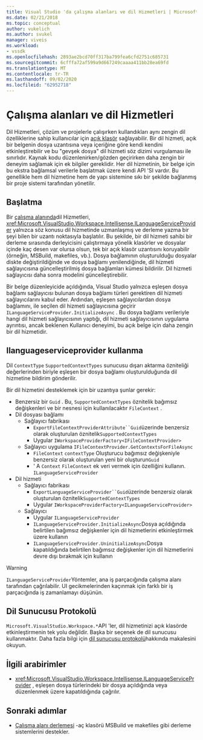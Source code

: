 ```yaml
---
title: Visual Studio 'da çalışma alanları ve dil Hizmetleri | Microsoft Docs
ms.date: 02/21/2018
ms.topic: conceptual
author: vukelich
ms.author: svukel
manager: viveis
ms.workload:
- vssdk
ms.openlocfilehash: 2893ae2bcd70ff317ba799fea6cfd2751c685731
ms.sourcegitcommit: 6cfffa72af599a9d667249caaaa411bb28ea69fd
ms.translationtype: MT
ms.contentlocale: tr-TR
ms.lasthandoff: 09/02/2020
ms.locfileid: "62952718"
---
```

# <a name="workspaces-and-language-services"></a>Çalışma alanları ve dil Hizmetleri

Dil Hizmetleri, çözüm ve projelerle çalışırken kullandıkları aynı zengin dil özelliklerine sahip kullanıcılar için [açık klasör](../ide/develop-code-in-visual-studio-without-projects-or-solutions.md) sağlayabilir. Bir dil hizmeti, açık bir belgenin dosya uzantısına veya içeriğine göre kendi kendini etkinleştirebilir ve bu "gevşek dosya" dil hizmeti söz dizimi vurgulaması ile sınırlıdır. Kaynak kodu düzenlenirken/gözden geçirirken daha zengin bir deneyim sağlamak için ek bilgiler gereklidir. Her dil hizmetinin, bir belge için bu ekstra bağlamsal verilerle başlatmak üzere kendi API 'SI vardır. Bu genellikle hem dil hizmetine hem de yapı sistemine sıkı bir şekilde bağlanmış bir proje sistemi tarafından yönetilir.

## <a name="initialization"></a>Başlatma

Bir [çalışma alanında](workspaces.md)dil Hizmetleri, <xref:Microsoft.VisualStudio.Workspace.Intellisense.ILanguageServiceProvider> yalnızca söz konusu dil hizmetinde uzmanlaşmış ve derleme yazma bir şeyi bilen bir uzantı noktasıyla başlatılır. Bu şekilde, bir dil hizmeti sahibi bir derleme sırasında derleyicisini çalıştırmaya yönelik klasörler ve dosyalar içinde kaç desen var olursa olsun, tek bir açık klasör uzantısını koruyabilir (örneğin, MSBuild, makefiles, vb.). Dosya bağlamının oluşturulduğu dosyalar diskte değiştirildiğinde ve dosya bağlamı yenilendiğinde, dil hizmeti sağlayıcısına güncelleştirilmiş dosya bağlamları kümesi bildirilir. Dil hizmeti sağlayıcısı daha sonra modelini güncelleştirebilir.

Bir belge düzenleyicide açıldığında, Visual Studio yalnızca eşleşen dosya bağlamı sağlayıcısı bulunan dosya bağlamı türleri gerektiren dil hizmeti sağlayıcılarını kabul eder. Ardından, eşleşen sağlayıcılardan dosya bağlamını, ile seçilen dil hizmeti sağlayıcısına geçirir `ILanguageServiceProvider.InitializeAsync` . Bu dosya bağlamı verileriyle hangi dil hizmeti sağlayıcısının yaptığı, dil hizmeti sağlayıcısının uygulama ayrıntısı, ancak beklenen Kullanıcı deneyimi, bu açık belge için daha zengin bir dil hizmetidir.

## <a name="using-ilanguageserviceprovider"></a>Ilanguageserviceprovider kullanma

Dil `ContextType` `SupportedContextTypes` sunucusu dışarı aktarma özniteliği değerlerinden biriyle eşleşen bir dosya bağlamı oluşturulduğunda dil hizmetine bildirim gönderilir.

Bir dil hizmetini desteklemek için bir uzantıya şunlar gerekir:

- Benzersiz bir `Guid` . Bu, `SupportedContextTypes` öznitelik bağımsız değişkenleri ve bir nesnesi için kullanılacaktır `FileContext` .
- Dil dosyası bağlamı
  - Sağlayıcı fabrikası
    - `ExportFileContextProviderAttribute``Guid`üzerinde benzersiz olarak oluşturulan öznitelik`SupportedContextTypes`
    - Uygular `IWorkspaceProviderFactory<IFileContextProvider>`
  - Sağlayıcı uygulama `IFileContextProvider.GetContextsForFileAsync`
    - `FileContext` `contextType` Oluşturucu bağımsız değişkeniyle benzersiz olarak oluşturulan yeni bir oluşturun`Guid`
    - ' A `Context` `FileContext` ek veri vermek için özelliğini kullanın. `ILanguageServiceProvider`
- Dil hizmeti
  - Sağlayıcı fabrikası
    - `ExportLanguageServiceProvider``Guid`üzerinde benzersiz olarak oluşturulan öznitelik`SupportedContextTypes`
    - Uygular `IWorkspaceProviderFactory<ILanguageServiceProvider>`
  - Sağlayıcı
    - Uygular `ILanguageServiceProvider`
    - `ILanguageServiceProvider.InitializeAsync`Dosya açıldığında belirtilen bağımsız değişkenler için dil hizmetlerini etkinleştirmek üzere kullanın
    - `ILanguageServiceProvider.UninitializeAsync`Dosya kapatıldığında belirtilen bağımsız değişkenler için dil hizmetlerini devre dışı bırakmak için kullanın

>[!WARNING]
>`ILanguageServiceProvider`Yöntemler, ana iş parçacığında çalışma alanı tarafından çağrılabilir. UI gecikmelerinden kaçınmak için farklı bir iş parçacığında iş zamanlamayı düşünün.

## <a name="language-server-protocol"></a>Dil Sunucusu Protokolü

`Microsoft.VisualStudio.Workspace.*`API 'ler, dil hizmetinizi açık klasörde etkinleştirmenin tek yolu değildir. Başka bir seçenek de dil sunucusu kullanmaktır. Daha fazla bilgi için [dil sunucusu protokolü](language-server-protocol.md)hakkında makalesini okuyun.

## <a name="related-interfaces"></a>İlgili arabirimler

- <xref:Microsoft.VisualStudio.Workspace.Intellisense.ILanguageServiceProvider> , eşleşen dosya türlerindeki bir dosya açıldığında veya düzenlenmek üzere kapatıldığında çağrılır.

## <a name="next-steps"></a>Sonraki adımlar

* [Çalışma alanı derlemesi](workspace-build.md) -aç klasörü MSBuild ve makefiles gibi derleme sistemlerini destekler.